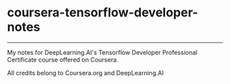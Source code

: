 # coursera-tensorflow-developer-notes
---
My notes for DeepLearning.AI's Tensorflow Developer Professional Certificate course offered on Coursera.

All credits belong to Coursera.org and DeepLearning.AI
